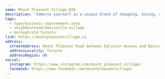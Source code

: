 ```yaml
---
name: Mount Pleasant Village BIA
description: "Immerse yourself in a unique blend of shopping, dining, and culture that defines our charming and colourful midtown Toronto neighbourhood. Indulge your senses with an array of boutique shops offering curated selections of fashion, home décor, and artisanal foods. Since its inception in 2008, the Mount Pleasant Village BIA has been a catalyst for growth, supporting our local businesses and creating an enchanting, walkable streetscape along Toronto's historic Mount Pleasant Road."
tags:
  - type/business-improvement-area
  - neighbourhood/davisville-village
  - borough/old-toronto
link: https://mountpleasantvillage.ca
address:
  streetAddress: Mount Pleasant Road between Eglinton Avenue and Davisville Avenue
  addressLocality: Toronto
  addressRegion: ON
social:
  instagram: https://www.instagram.com/mount_pleasant_village/
  facebook: https://www.facebook.com/mountpleasantvillage/
---
```

